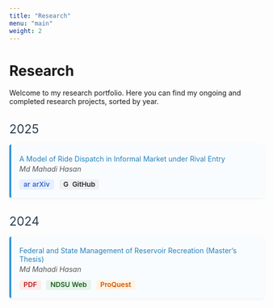 ```yaml
---
title: "Research"
menu: "main"
weight: 2
---
```


<style>
/* Card container */
.research-card {
  border-left: 4px solid #3498db;
  background: #f9fcff;
  padding: 1rem;
  margin-bottom: 1.5rem;
  border-radius: 4px;
  box-shadow: 0 2px 6px rgba(0,0,0,0.05);
}
/* Year headings */
.research-year {
  color: #2c3e50;
  font-size: 1.5rem;
  margin-top: 2rem;
  margin-bottom: 1rem;
}
/* Paper title */
.research-title {
  color: #2980b9;
  margin: 0.2rem 0;
}
/* Author line */
.research-author {
  font-style: italic;
  color: #555;
  margin-bottom: 0.8rem;
}
/* Badge styling */
.badge {
  display: inline-flex;
  align-items: center;
  padding: 0.25em 0.6em;
  font-size: 0.85rem;
  font-weight: 600;
  line-height: 1;
  border-radius: 0.25rem;
  text-decoration: none;
  margin-right: 0.4rem;
}
.badge img {
  width: 1em;
  height: 1em;
  margin-right: 0.3em;
}
/* Colors */
.badge-arxiv { background-color: #e8f0fe; color: #3367d6; }
.badge-github { background-color: #f1f1f1; color: #24292e; }
.badge-pdf { background: #fdecea; color: #b71c1c; }
.badge-ndsu { background: #e6f4ea; color: #1a5e20; }
.badge-proquest { background: #fff4e5; color: #d35400; }
</style>

# Research

Welcome to my research portfolio. Here you can find my ongoing and completed research projects, sorted by year.

<div class="research-year">2025</div>

<div class="research-card">
  <div class="research-title">A Model of Ride Dispatch in Informal Market under Rival Entry</div>
  <div class="research-author">Md Mahadi Hasan</div>
  <a class="badge badge-arxiv" href="https://arxiv.org/abs/XXXX.XXXXX">
    <img src="https://commons.wikimedia.org/wiki/Special:FilePath/ArXiv_logo_2022.svg" alt="arXiv logo">
    arXiv
  </a>
  <a class="badge badge-github" href="https://github.com/your-repo">
    <img src="https://github.githubassets.com/images/modules/logos_page/GitHub-Mark.svg" alt="GitHub logo">
    GitHub
  </a>
</div>

<div class="research-year">2024</div>

<div class="research-card">
  <div class="research-title">
    Federal and State Management of Reservoir Recreation <span style="font-style:normal;font-weight:400;">(Master’s Thesis)</span>
  </div>
  <div class="research-author">Md Mahadi Hasan</div>
  <a class="badge badge-pdf" href="/files/thesis.pdf">PDF</a>
  <a class="badge badge-ndsu" href="https://www.ndsu.edu/">NDSU Web</a>
  <a class="badge badge-proquest" href="https://www.proquest.com/your-thesis">ProQuest</a>
</div>
